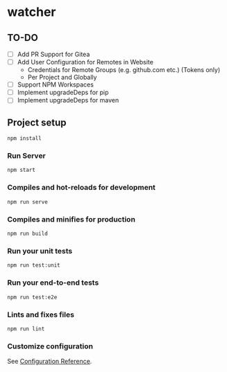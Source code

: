# watcher

## TO-DO

- [ ] Add PR Support for Gitea
- [ ] Add User Configuration for Remotes in Website
  - Credentials for Remote Groups (e.g. github.com etc.) (Tokens only)
  - Per Project and Globally
- [ ] Support NPM Workspaces
- [ ] Implement upgradeDeps for pip
- [ ] Implement upgradeDeps for maven

## Project setup
```
npm install
```

### Run Server
```
npm start
```

### Compiles and hot-reloads for development
```
npm run serve
```

### Compiles and minifies for production
```
npm run build
```

### Run your unit tests
```
npm run test:unit
```

### Run your end-to-end tests
```
npm run test:e2e
```

### Lints and fixes files
```
npm run lint
```

### Customize configuration
See [Configuration Reference](https://cli.vuejs.org/config/).
